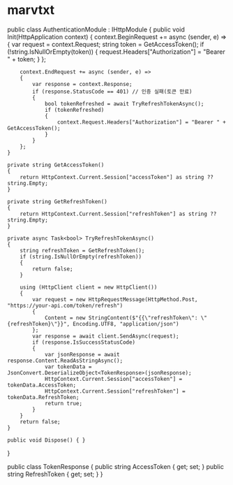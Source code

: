 # marvtxt

public class AuthenticationModule : IHttpModule
{
    public void Init(HttpApplication context)
    {
        context.BeginRequest += async (sender, e) =>
        {
            var request = context.Request;
            string token = GetAccessToken();
            if (!string.IsNullOrEmpty(token))
            {
                request.Headers["Authorization"] = "Bearer " + token;
            }
        };

        context.EndRequest += async (sender, e) =>
        {
            var response = context.Response;
            if (response.StatusCode == 401) // 인증 실패(토큰 만료)
            {
                bool tokenRefreshed = await TryRefreshTokenAsync();
                if (tokenRefreshed)
                {
                    context.Request.Headers["Authorization"] = "Bearer " + GetAccessToken();
                }
            }
        };
    }

    private string GetAccessToken()
    {
        return HttpContext.Current.Session["accessToken"] as string ?? string.Empty;
    }

    private string GetRefreshToken()
    {
        return HttpContext.Current.Session["refreshToken"] as string ?? string.Empty;
    }

    private async Task<bool> TryRefreshTokenAsync()
    {
        string refreshToken = GetRefreshToken();
        if (string.IsNullOrEmpty(refreshToken))
        {
            return false;
        }

        using (HttpClient client = new HttpClient())
        {
            var request = new HttpRequestMessage(HttpMethod.Post, "https://your-api.com/token/refresh")
            {
                Content = new StringContent($"{{\"refreshToken\": \"{refreshToken}\"}}", Encoding.UTF8, "application/json")
            };
            var response = await client.SendAsync(request);
            if (response.IsSuccessStatusCode)
            {
                var jsonResponse = await response.Content.ReadAsStringAsync();
                var tokenData = JsonConvert.DeserializeObject<TokenResponse>(jsonResponse);
                HttpContext.Current.Session["accessToken"] = tokenData.AccessToken;
                HttpContext.Current.Session["refreshToken"] = tokenData.RefreshToken;
                return true;
            }
        }
        return false;
    }

    public void Dispose() { }
}

public class TokenResponse
{
    public string AccessToken { get; set; }
    public string RefreshToken { get; set; }
}

